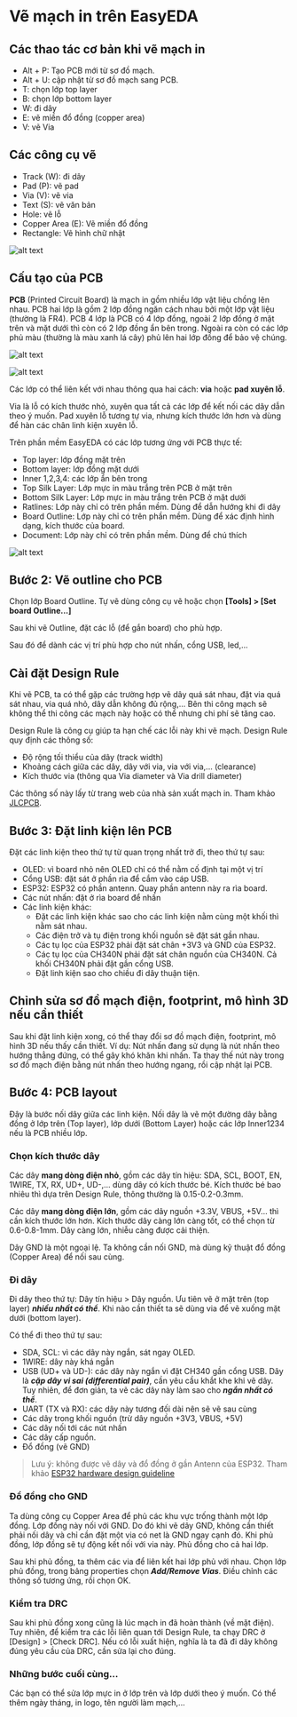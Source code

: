# Vẽ mạch in trên EasyEDA


## Các thao tác cơ bản khi vẽ mạch in

- Alt + P: Tạo PCB mới từ sơ đồ mạch.
- Alt + U: cập nhật từ sơ đồ mạch sang PCB.
- T: chọn lớp top layer
- B: chọn lớp bottom layer
- W: đi dây
- E: vẽ miền đổ đồng (copper area)
- V: vẽ Via

## Các công cụ vẽ

- Track (W): đi dây
- Pad (P): vẽ pad
- Via (V): vẽ via
- Text (S): vẽ văn bản
- Hole: vẽ lỗ
- Copper Area (E): Vẽ miền đổ đồng
- Rectangle: Vẽ hình chữ nhật

![alt text](<images/Screenshot 2024-09-28 at 11.41.49.png>)


## Cấu tạo của PCB

**PCB** (Printed Circuit Board) là mạch in gồm nhiều lớp vật liệu chồng lên nhau. PCB hai lớp là gồm 2 lớp đồng ngăn cách nhau bởi một lớp vật liệu (thường là FR4). PCB 4 lớp là PCB có 4 lớp đồng, ngoài 2 lớp đồng ở mặt trên và mặt dưới thì còn có 2 lớp đồng ẩn bên trong. Ngoài ra còn có các lớp phủ màu (thường là màu xanh lá cây) phủ lên hai lớp đồng để bảo vệ chúng.

![alt text](<images/Screenshot 2024-09-28 at 11.28.30.png>)

![alt text](<images/Screenshot 2024-09-28 at 11.30.45.png>)

Các lớp có thể liên kết với nhau thông qua hai cách: **via** hoặc **pad xuyên lỗ**.

Via là lỗ có kích thước nhỏ, xuyên qua tất cả các lớp để kết nối các dây dẫn theo ý muốn. Pad xuyên lỗ tương tự via, nhưng kích thước lớn hơn và dùng để hàn các chân linh kiện xuyên lỗ.

Trên phần mềm EasyEDA có các lớp tương ứng với PCB thực tế:

- Top layer: lớp đồng mặt trên
- Bottom layer: lớp đồng mặt dưới
- Inner 1,2,3,4: các lớp ẩn bên trong
- Top Silk Layer: Lớp mực in màu trắng trên PCB ở mặt trên
- Bottom Silk Layer: Lớp mực in màu trắng trên PCB ở mặt dưới
- Ratlines: Lớp này chỉ có trên phần mềm. Dùng để dẫn hướng khi đi dây
- Board Outline: Lớp này chỉ có trên phần mềm. Dùng để xác định hình dạng, kích thước của board.
- Document: Lớp này chỉ có trên phần mềm. Dùng để chú thích

![alt text](<images/Screenshot 2024-09-28 at 11.44.17.png>)
## Bước 2: Vẽ outline cho PCB

Chọn lớp Board Outline. Tự vẽ dùng công cụ vẽ hoặc chọn **[Tools] > [Set board Outline...]**

Sau khi vẽ Outline, đặt các lỗ (để gắn board) cho phù hợp.

Sau đó để dành các vị trí phù hợp cho nút nhấn, cổng USB, led,...

## Cài đặt Design Rule

Khi vẽ PCB, ta có thể gặp các trường hợp vẽ dây quá sát nhau, đặt via quá sát nhau, via quá nhỏ, dây dẫn không đủ rộng,... Bên thi công mạch sẽ không thể thi công các mạch này hoặc có thể nhưng chi phí sẽ tăng cao.

Design Rule là công cụ giúp ta hạn chế các lỗi này khi vẽ mạch. Design Rule quy định các thông số:
- Độ rộng tối thiểu của dây (track width)
- Khoảng cách giữa các dây, dây với via, via với via,... (clearance)
- Kích thước via (thông qua Via diameter và Via drill diameter)

Các thông số này lấy từ trang web của nhà sản xuất mạch in. Tham khảo [JLCPCB](https://jlcpcb.com/capabilities/pcb-capabilities).

## Bước 3: Đặt linh kiện lên PCB

Đặt các linh kiện theo thứ tự từ quan trọng nhất trở đi, theo thứ tự sau:
- OLED: vì board nhỏ nên OLED chỉ có thể nằm cố định tại một vị trí
- Cổng USB: đặt sát ở phần rìa để cắm vào cáp USB.
- ESP32: ESP32 có phần antenn. Quay phần antenn này ra rìa board.
- Các nút nhấn: đặt ở rìa board để nhấn
- Các linh kiện khác: 
  - Đặt các linh kiện khác sao cho các linh kiện nằm cùng một khối thì nằm sát nhau.
  - Các điện trở và tụ điện trong khối nguồn sẽ đặt sát gần nhau.
  - Các tụ lọc của ESP32 phải đặt sát chân +3V3 và GND của ESP32. 
  - Các tụ lọc của CH340N phải đặt sát chân nguồn của CH340N. Cả khối CH340N phải đặt gần cổng USB.
  - Đặt linh kiện sao cho chiều đi dây thuận tiện.

## Chỉnh sửa sơ đồ mạch điện, footprint, mô hình 3D nếu cần thiết

Sau khi đặt linh kiện xong, có thể thay đổi sơ đồ mạch điện, footprint, mô hình 3D nếu thấy cần thiết. Ví dụ: Nút nhấn đang sử dụng là nút nhấn theo hướng thẳng đứng, có thể gây khó khăn khi nhấn. Ta thay thế nút này trong sơ đồ mạch điện bằng nút nhấn theo hướng ngang, rồi cập nhật lại PCB.

## Bước 4: PCB layout

Đây là bước nối dây giữa các linh kiện. Nối dây là vẽ một đường dây bằng đồng ở lớp trên (Top layer), lớp dưới (Bottom Layer) hoặc các lớp Inner1234 nếu là PCB nhiều lớp.

### Chọn kích thước dây

Các dây **mang dòng điện nhỏ**, gồm các dây tín hiệu: SDA, SCL, BOOT, EN, 1WIRE, TX, RX, UD+, UD-,... dùng dây có kích thước bé. Kích thước bé bao nhiêu thì dựa trên Design Rule, thông thường là 0.15-0.2-0.3mm.

Các dây **mang dòng điện lớn**, gồm các dây nguồn +3.3V, VBUS, +5V... thì cần kích thước lớn hơn. Kích thước dây càng lớn càng tốt, có thể chọn từ 0.6-0.8-1mm. Dây càng lớn, nhiễu càng được cải thiện.

Dây GND là một ngoại lệ. Ta không cần nối GND, mà dùng kỹ thuật đổ đồng (Copper Area) để nối sau cùng.

### Đi dây

Đi dây theo thứ tự: Dây tín hiệu > Dây nguồn. Ưu tiên vẽ ở mặt trên (top layer) ***nhiều nhất có thể***. Khi nào cần thiết ta sẽ dùng via để vẽ xuống mặt dưới (bottom layer).

Có thể đi theo thứ tự sau:
- SDA, SCL: vì các dây này ngắn, sát ngay OLED.
- 1WIRE: dây này khá ngắn
- USB (UD+ và UD-): các dây này ngắn vì đặt CH340 gần cổng USB. Dây là ***cặp dây vi sai (differential pair)***, cần yêu cầu khắt khe khi vẽ dây. Tuy nhiên, để đơn giản, ta vẽ các dây này làm sao cho ***ngắn nhất có thể***.
- UART (TX và RX): các dây này tương đối dài nên sẽ vẽ sau cùng
- Các dây trong khối nguồn (trừ dây nguồn +3V3, VBUS, +5V)
- Các dây nối tới các nút nhấn
- Các dây cấp nguồn.
- Đổ đồng (vẽ GND)

> Lưu ý: không được vẽ dây và đổ đồng ở gần Antenn của ESP32. Tham khảo [ESP32 hardware design guideline](esp-hardware-design-guidelines-en-master-esp32.pdf)

### Đổ đồng cho GND

Ta dùng công cụ Copper Area để phủ các khu vực trống thành một lớp đồng. Lớp đồng này nối với GND. Do đó khi vẽ dây GND, không cần thiết phải nối dây và chỉ cần đặt một via có net là GND ngay cạnh đó. Khi phủ đồng, lớp đồng sẽ tự động kết nối với via này. Phủ đồng cho cả hai lớp.

Sau khi phủ đồng, ta thêm các via để liên kết hai lớp phủ với nhau. Chọn lớp phủ đồng, trong bảng properties chọn ***Add/Remove Vias***. Điều chỉnh các thông số tương ứng, rồi chọn OK.

### Kiểm tra DRC

Sau khi phủ đồng xong cũng là lúc mạch in đã hoàn thành (về mặt điện). Tuy nhiên, để kiểm tra các lỗi liên quan tới Design Rule, ta chạy DRC ở [Design] > [Check DRC]. Nếu có lỗi xuất hiện, nghĩa là ta đã đi dây không đúng yêu cầu của DRC, cần sửa lại cho đúng.

### Những bước cuối cùng...

Các bạn có thể sửa lớp mực in ở lớp trên và lớp dưới theo ý muốn. Có thể thêm ngày tháng, in logo, tên người làm mạch,...